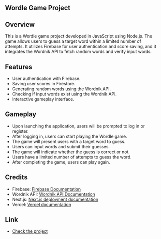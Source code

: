 ## Wordle Game Project

## Overview

This is a Wordle game project developed in JavaScript using Node.js. The game allows users to guess a target word within a limited number of attempts. It utilizes Firebase for user authentication and score saving, and it integrates the Wordnik API to fetch random words and verify input words.

## Features

- User authentication with Firebase.
- Saving user scores in Firestore.
- Generating random words using the Wordnik API.
- Checking if input words exist using the Wordnik API.
- Interactive gameplay interface.

## Gameplay

- Upon launching the application, users will be prompted to log in or register.
- After logging in, users can start playing the Wordle game.
- The game will present users with a target word to guess.
- Users can input words and submit their guesses.
- The game will indicate whether the guess is correct or not.
- Users have a limited number of attempts to guess the word.
- After completing the game, users can play again.

## Credits

- Firebase: [Firebase Documentation](https://firebase.google.com/docs)
- Wordnik API: [Wordnik API Documentation](https://developer.wordnik.com/)
- Next.js: [Next.js deployment documentation](https://nextjs.org/docs/deployment)
- Vercel: [Vercel documentation](https://vercel.com/docs)

## Link

- [Check the project](https://wordledesktop.vercel.app/)
